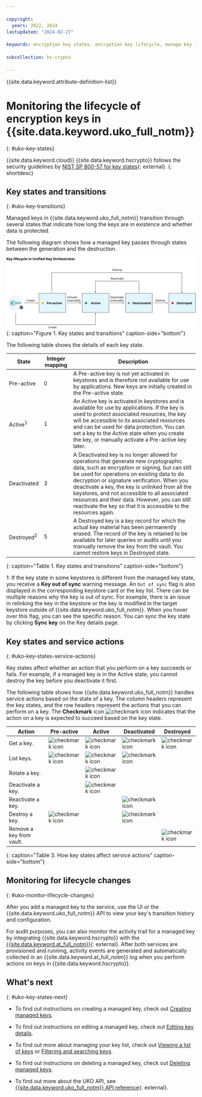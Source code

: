 ```yaml
---

copyright:
  years: 2022, 2024
lastupdated: "2024-02-27"

keywords: encryption key states, encryption key lifecycle, manage key lifecycle, Unified Key Orchestrator, UKO keys

subcollection: hs-crypto

---
```



{{site.data.keyword.attribute-definition-list}}




# Monitoring the lifecycle of encryption keys in {{site.data.keyword.uko_full_notm}}
{: #uko-key-states}

{{site.data.keyword.cloud}} {{site.data.keyword.hscrypto}} follows the security guidelines by [NIST SP 800-57 for key states](https://www.nist.gov/publications/recommendation-key-management-part-1-general-0){: external}.
{: shortdesc}

## Key states and transitions
{: #uko-key-transitions}

Managed keys in {{site.data.keyword.uko_full_notm}} transition through several states that indicate how long the keys are in existence and whether data is protected.

The following diagram shows how a managed key passes through states between the generation and the destruction.


![Key states and transitions](/images/uko-key-states.svg "Key states and transitions"){: caption="Figure 1. Key states and transitions" caption-side="bottom"}



The following table shows the details of each key state.

| State       | Integer mapping | Description |
|-------------|-----------------|-------------|
| Pre-active  |        0        | A Pre-active key is not yet activated in keystores and is therefore not available for use by applications. New keys are initially created in the Pre-active state. |
| Active<sup>1</sup>      |        1        | An Active key is activated in keystores and is available for use by applications. If the key is used to protect associated resources, the key will be accessible to its associated resources and can be used for data protection. You can set a key to the Active state when you create the key, or manually activate a Pre-active key later. |
| Deactivated |        3        | A Deactivated key is no longer allowed for operations that generate new cryptographic data, such as encryption or signing, but can still be used for operations on existing data to do decryption or signature verification. When you deactivate a key, the key is unlinked from all the keystores, and not accessible to all associated resources and their data. However, you can still reactivate the key so that it is accessible to the resources again. |
| Destroyed<sup>2</sup>   |        5        | A Destroyed key is a key record for which the actual key material has been permanently erased. The record of the key is retained to be available for later queries or audits until you manually remove the key from the vault. You cannot restore keys in Destroyed state.|
{: caption="Table 1. Key states and transitions" caption-side="bottom"}

1: If the key state in some keystores is different from the managed key state, you receive a **Key out of sync** warning message. An `Out of sync` flag is also displayed in the corresponding keystore card or the key list. There can be multiple reasons why the key is out of sync. For example, there is an issue in relinking the key in the keystore or the key is modified in the target keystore outside of {{site.data.keyword.uko_full_notm}}. When you hover over this flag, you can see the specific reason. You can sync the key state by clicking **Sync key** on the Key details page.

## Key states and service actions
{: #uko-key-states-service-actions}

Key states affect whether an action that you perform on a key succeeds or fails. For example, if a managed key is in the Active state, you cannot destroy the key before you deactivate it first.

The following table shows how {{site.data.keyword.uko_full_notm}} handles service actions based on the state of a key. The column headers represent the key states, and the row headers represent the actions that you can perform on a key. The **Checkmark** icon ![checkmark icon](../icons/checkmark-icon.svg "Checkmark") indicates that the action on a key is expected to succeed based on the key state.

| Action | Pre-active | Active | Deactivated | Destroyed |
| ------ | ------ | ---------- | ----------- | --------- |
| Get a key. | ![checkmark icon](../icons/checkmark-icon.svg "Checkmark") | ![checkmark icon](../icons/checkmark-icon.svg "Checkmark") | ![checkmark icon](../icons/checkmark-icon.svg "Checkmark") |![checkmark icon](../icons/checkmark-icon.svg "Checkmark")|
| List keys. | ![checkmark icon](../icons/checkmark-icon.svg "Checkmark") | ![checkmark icon](../icons/checkmark-icon.svg "Checkmark") | ![checkmark icon](../icons/checkmark-icon.svg "Checkmark") |   |
| Rotate a key. |   | ![checkmark icon](../icons/checkmark-icon.svg "Checkmark")  |    |    |
| Deactivate a key. |  | ![checkmark icon](../icons/checkmark-icon.svg "Checkmark") |     |   |
| Reactivate a key. |     |     | ![checkmark icon](../icons/checkmark-icon.svg "Checkmark") |   |
| Destroy a key. | ![checkmark icon](../icons/checkmark-icon.svg "Checkmark") |  | ![checkmark icon](../icons/checkmark-icon.svg "Checkmark") |   |
| Remove a key from vault. |     |     |     | ![checkmark icon](../icons/checkmark-icon.svg "Checkmark") |
{: caption="Table 3. How key states affect service actions" caption-side="bottom"}



## Monitoring for lifecycle changes
{: #uko-monitor-lifecycle-changes}

After you add a managed key to the service, use the UI or the {{site.data.keyword.uko_full_notm}} API to view your key's transition history and configuration.

For audit purposes, you can also monitor the activity trail for a managed key by integrating {{site.data.keyword.hscrypto}} with the [{{site.data.keyword.at_full_notm}}](/docs/activity-tracker?topic=activity-tracker-getting-started){: external}. After both services are provisioned and running, activity events are generated and automatically collected in an {{site.data.keyword.at_full_notm}} log when you perform actions on keys in {{site.data.keyword.hscrypto}}.


## What's next
{: #uko-key-states-next}

- To find out instructions on creating a managed key, check out [Creating managed keys](/docs/hs-crypto?topic=hs-crypto-create-managed-keys).

- To find out instructions on editing a managed key, check out [Editing key details](/docs/hs-crypto?topic=hs-crypto-edit-kms-keys).
  
- To find out more about managing your key list, check out [Viewing a list of keys](/docs/hs-crypto?topic=hs-crypto-view-key-list) or [Filtering and searching keys](/docs/hs-crypto?topic=hs-crypto-search-key-list).

- To find out instructions on deleting a managed key, check out [Deleting managed keys](/docs/hs-crypto?topic=hs-crypto-delete-managed-keys).

 
- To find out more about the UKO API, see [{{site.data.keyword.uko_full_notm}} API reference](/apidocs/uko){: external}. 





